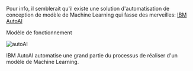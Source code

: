 Pour info, il semblerait qu'il existe une solution d'automatisation de conception de modèle de Machine Learning qui fasse des merveilles: [IBM AutoAI](https://dataplatform.cloud.ibm.com/docs/content/wsj/analyze-data/autoai-overview.html)

Modèle de fonctionnement

![autoAI](https://github.com/vperrinfr/network_intrusion/blob/master/images/autoai_overview2.png)

IBM AutoAI automatise une grand partie du processus de réaliser d'un modèle de Machine Learning.
